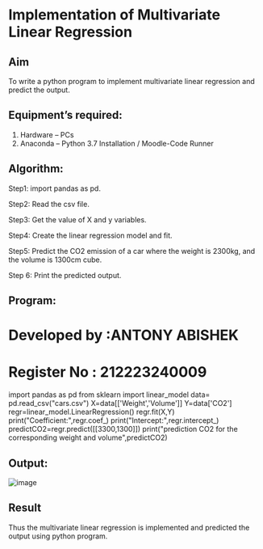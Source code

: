 # Implementation of Multivariate Linear Regression

## Aim
To write a python program to implement multivariate linear regression and predict the output.

## Equipment’s required:
1.	Hardware – PCs
2.	Anaconda – Python 3.7 Installation / Moodle-Code Runner
	
## Algorithm:
Step1:
import pandas as pd.

Step2:
Read the csv file.

Step3:
Get the value of X and y variables.

Step4:
Create the linear regression model and fit.

Step5:
Predict the CO2 emission of a car where the weight is 2300kg, and the volume is 1300cm cube.

Step 6:
Print the predicted output.

## Program:

# Developed by :ANTONY ABISHEK
# Register No : 212223240009
import pandas as pd
from sklearn import linear_model
data= pd.read_csv("cars.csv")
X=data[['Weight','Volume']]
Y=data['CO2']
regr=linear_model.LinearRegression()
regr.fit(X,Y)
print("Coefficient:",regr.coef_)
print("Intercept:",regr.intercept_)
predictCO2=regr.predict([[3300,1300]])
print("prediction CO2 for the corresponding weight and volume",predictCO2)


## Output:
![image](https://github.com/Antonyabishek2004/Multivariate-Linear-Regression/assets/138849620/44e339fa-8e64-4e5c-a083-40c5edc35b1d)

## Result
Thus the multivariate linear regression is implemented and predicted the output using python program.
